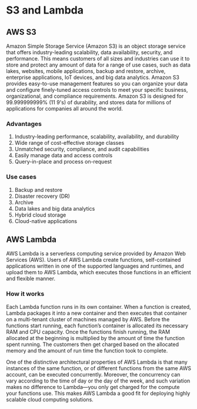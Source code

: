 # S3 and Lambda

## AWS S3

Amazon Simple Storage Service (Amazon S3) is an object storage service that offers industry-leading scalability, data availability, security, and performance. This means customers of all sizes and industries can use it to store and protect any amount of data for a range of use cases, such as data lakes, websites, mobile applications, backup and restore, archive, enterprise applications, IoT devices, and big data analytics. Amazon S3 provides easy-to-use management features so you can organize your data and configure finely-tuned access controls to meet your specific business, organizational, and compliance requirements. Amazon S3 is designed for 99.999999999% (11 9's) of durability, and stores data for millions of applications for companies all around the world.

### Advantages

1. Industry-leading performance, scalability, availability, and durability
2. Wide range of cost-effective storage classes
3. Unmatched security, compliance, and audit capabilities
4. Easily manage data and access controls
5. Query-in-place and process on-request

### Use cases

1. Backup and restore
2. Disaster recovery (DR)
3. Archive
4. Data lakes and big data analytics
5. Hybrid cloud storage
6. Cloud-native applications

## AWS Lambda

AWS Lambda is a serverless computing service provided by Amazon Web Services (AWS). Users of AWS Lambda create functions, self-contained applications written in one of the supported languages and runtimes, and upload them to AWS Lambda, which executes those functions in an efficient and flexible manner.

### How it works

Each Lambda function runs in its own container. When a function is created, Lambda packages it into a new container and then executes that container on a multi-tenant cluster of machines managed by AWS. Before the functions start running, each function’s container is allocated its necessary RAM and CPU capacity. Once the functions finish running, the RAM allocated at the beginning is multiplied by the amount of time the function spent running. The customers then get charged based on the allocated memory and the amount of run time the function took to complete.

One of the distinctive architectural properties of AWS Lambda is that many instances of the same function, or of different functions from the same AWS account, can be executed concurrently. Moreover, the concurrency can vary according to the time of day or the day of the week, and such variation makes no difference to Lambda—you only get charged for the compute your functions use. This makes AWS Lambda a good fit for deploying highly scalable cloud computing solutions.
